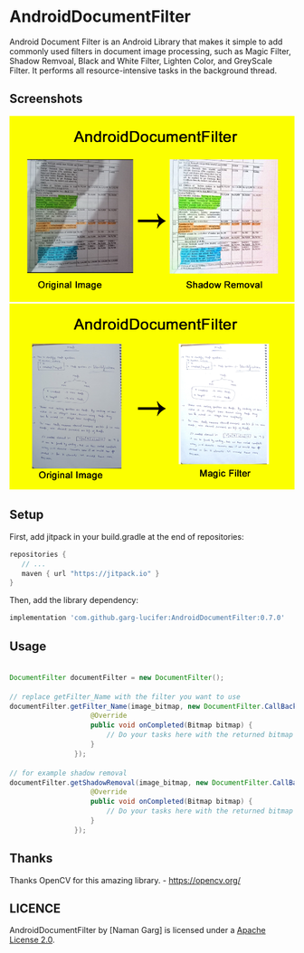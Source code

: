 # AndroidDocumentFilter
Android Document Filter is an Android Library that makes it simple to add commonly used filters in document image processing, such as Magic Filter, Shadow Remvoal, Black and White Filter, Lighten Color, and GreyScale Filter. It performs all resource-intensive tasks in the background thread.

Screenshots
----------------
<img src="https://github.com/garg-lucifer/AndroidDocumentFilter/blob/master/img1.png">
<img src="https://github.com/garg-lucifer/AndroidDocumentFilter/blob/master/img2.png">

Setup
----------------

First, add jitpack in your build.gradle at the end of repositories:
 ```groovy
repositories {
    // ...       
    maven { url "https://jitpack.io" }
}
```

Then, add the library dependency:
```groovy
implementation 'com.github.garg-lucifer:AndroidDocumentFilter:0.7.0'
```
Usage
----------------
``` java

DocumentFilter documentFilter = new DocumentFilter();

// replace getFilter_Name with the filter you want to use
documentFilter.getFilter_Name(image_bitmap, new DocumentFilter.CallBack<Bitmap>() {
                    @Override
                    public void onCompleted(Bitmap bitmap) {
                        // Do your tasks here with the returned bitmap
                    }
                });

// for example shadow removal
documentFilter.getShadowRemoval(image_bitmap, new DocumentFilter.CallBack<Bitmap>() {
                    @Override
                    public void onCompleted(Bitmap bitmap) {
                        // Do your tasks here with the returned bitmap
                    }
                });
```
Thanks
----------------

Thanks OpenCV for this amazing library. - https://opencv.org/

LICENCE
-----
AndroidDocumentFilter by [Naman Garg] is licensed under a [Apache License 2.0](http://www.apache.org/licenses/LICENSE-2.0).
